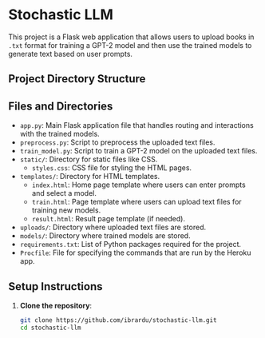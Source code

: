 # Stochastic LLM

This project is a Flask web application that allows users to upload books in `.txt` format for training a GPT-2 model and then use the trained models to generate text based on user prompts.

## Project Directory Structure


## Files and Directories

- `app.py`: Main Flask application file that handles routing and interactions with the trained models.
- `preprocess.py`: Script to preprocess the uploaded text files.
- `train_model.py`: Script to train a GPT-2 model on the uploaded text files.
- `static/`: Directory for static files like CSS.
  - `styles.css`: CSS file for styling the HTML pages.
- `templates/`: Directory for HTML templates.
  - `index.html`: Home page template where users can enter prompts and select a model.
  - `train.html`: Page template where users can upload text files for training new models.
  - `result.html`: Result page template (if needed).
- `uploads/`: Directory where uploaded text files are stored.
- `models/`: Directory where trained models are stored.
- `requirements.txt`: List of Python packages required for the project.
- `Procfile`: File for specifying the commands that are run by the Heroku app.

## Setup Instructions

1. **Clone the repository**:
   ```bash
   git clone https://github.com/ibrardu/stochastic-llm.git
   cd stochastic-llm
